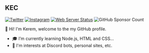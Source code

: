 ## KEC
[![Twitter](https://img.shields.io/badge/-Twitter-1da1f2?style=flat&labelColor=1da1f2&logo=twitter&logoColor=white&link=https://www.twitter.com/keremefecelik/)](https://www.twitter.com/keremefecelik/)
[![Instagram](https://img.shields.io/badge/-Instagram-FD087E?style=flat&labelColor=FD087E&logo=instagram&logoColor=white&link=https://www.instagram.com/kec_ofc/)](https://www.instagram.com/kec_ofc/) 
[![Web Server Status](https://img.shields.io/website?down_message=Inactive&label=Web%20Servers&up_message=Active&url=https%3A%2F%2Fkeremefecelik.ga)](https://status.keremefecelik.ga)
![GitHub Sponsor Count](https://img.shields.io/github/sponsors/KEC-Offical?label=Sponsors)


👋 Hi! I'm Kerem, welcome to the my GitHub profile.

- 🎓 I’m currently learning Node.js, HTML and CSS...
- :pushpin: I'm interests at Discord bots, personal sites, etc.
